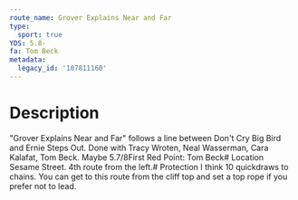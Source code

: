 ```yaml
---
route_name: Grover Explains Near and Far
type:
  sport: true
YDS: 5.8-
fa: Tom Beck
metadata:
  legacy_id: '107811160'
---
```

# Description
"Grover Explains Near and Far" follows a line between Don't Cry Big Bird and Ernie Steps Out.  Done with Tracy Wroten, Neal Wasserman, Cara Kalafat, Tom Beck.  Maybe 5.7/8First Red Point:  Tom Beck# Location
Sesame Street.  4th route from the left.# Protection
I think 10 quickdraws to chains.  You can get to this route from the cliff top and set a top rope if you prefer not to lead.